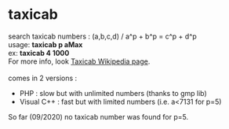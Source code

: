 # taxicab
search taxicab numbers : (a,b,c,d) / a^p + b^p = c^p + d^p<br/>
usage: <b>taxicab p aMax</b><br/>
ex: <b>taxicab 4 1000</b><br/>
For more info, look <a href="https://en.wikipedia.org/wiki/Taxicab_number" target="_blank">Taxicab Wikipedia page</a>.<br/>
<br/>
comes in 2 versions :<ul>
<li>PHP : slow but with unlimited numbers (thanks to gmp lib)</li>
<li>Visual C++ : fast but with limited numbers (i.e. a<7131 for p=5)</li>
</ul>
So far (09/2020) no taxicab number was found for p=5.
